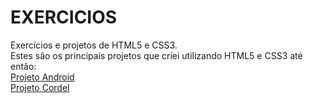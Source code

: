 # EXERCICIOS
Exercícios e projetos de HTML5 e CSS3. <br>
Estes são os principais projetos que criei utilizando HTML5 e CSS3 até então:
<br>
<a href="https://vitort-garcia.github.io/HTML5_CSS3_estudos/Mini-projetos/Desafio_android/index.html" target="_blank">Projeto Android</a>
<br>
<a href="https://vitort-garcia.github.io/HTML5_CSS3_estudos/Mini-projetos/Desafio_cordel/index.html" target="_blank">Projeto Cordel</a>